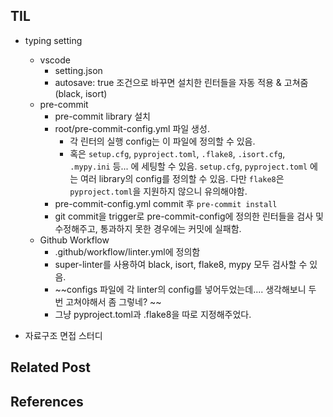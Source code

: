 ## TIL
- typing setting
	- vscode 
		- setting.json
		- autosave: true 조건으로 바꾸면 설치한 린터들을 자동 적용 & 고쳐줌(black, isort)
	- pre-commit 
		- pre-commit library 설치
		- root/pre-commit-config.yml 파일 생성. 
			- 각 린터의 실행 config는 이 파일에 정의할 수 있음.
			- 혹은 `setup.cfg`, `pyproject.toml`, `.flake8`, `.isort.cfg`, `.mypy.ini` 등... 에 세팅할 수 있음. `setup.cfg`, `pyproject.toml` 에는 여러 library의 config를 정의할 수 있음. 다만 `flake8`은 `pyproject.toml`을 지원하지 않으니 유의해야함. 
		- pre-commit-config.yml commit 후 `pre-commit install`
		- git commit을 trigger로 pre-commit-config에 정의한 린터들을 검사 및 수정해주고, 통과하지 못한 경우에는 커밋에 실패함.
	-  Github Workflow
		- .github/workflow/linter.yml에 정의함
		- super-linter를 사용하여 black, isort, flake8, mypy 모두 검사할 수 있음. 
		- ~~configs 파일에 각 linter의 config를 넣어두었는데.... 생각해보니 두 번 고쳐야해서 좀 그렇네? ~~
		- 그냥 pyproject.toml과 .flake8을 따로 지정해주었다.

- 자료구조 면접 스터디

## Related Post
## References